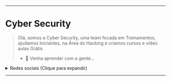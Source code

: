 <hr>

# Cyber Security

> Olá, somos a Cyber Security, uma team focada em Treinamentos, ajudamos Iniciantes, na Área do Hacking e criamos cursos e vídeo aulas Grátis
> - 🤝 Venha aprender com a gente...

<details>
<summary>Redes sociais (Clique para expandir)</summary><br>


[![YouTube](https://img.shields.io/badge/YouTube-Subscribe-FF0000?style=social&logo=YouTube)]([![YouTube](https://img.shields.io/badge/YouTube-Subscribe-FF0000?style=social&logo=YouTube)](https://youtube.com/channel/UCvfhcJHqcDfnl5ukzKCFpog)) <br>
[![GitHub](https://img.shields.io/badge/GitHub-Follow%20me-181717?style=social&logo=GitHub)](https://github.com/CybeSecurity)

</details>

<hr>
